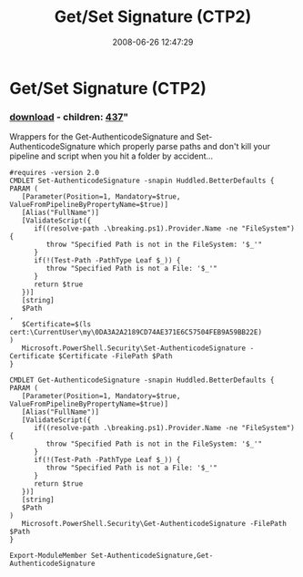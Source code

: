 ﻿---
pid:            436
parent:         0
children:       437
poster:         Joel Bennett
title:          Get/Set Signature (CTP2)
date:           2008-06-26 12:47:29
format:         posh
---

# Get/Set Signature (CTP2)

### [download](436.ps1) - children: [437](437.md)"

Wrappers for the Get-AuthenticodeSignature and Set-AuthenticodeSignature which properly parse paths and don't kill your pipeline and script when you hit a folder by accident...

```posh
#requires -version 2.0
CMDLET Set-AuthenticodeSignature -snapin Huddled.BetterDefaults {
PARAM ( 
   [Parameter(Position=1, Mandatory=$true, ValueFromPipelineByPropertyName=$true)]
   [Alias("FullName")]
   [ValidateScript({ 
      if((resolve-path .\breaking.ps1).Provider.Name -ne "FileSystem") {
         throw "Specified Path is not in the FileSystem: '$_'" 
      }
      if(!(Test-Path -PathType Leaf $_)) { 
         throw "Specified Path is not a File: '$_'" 
      }
      return $true
   })]
   [string]
   $Path
, 
   $Certificate=$(ls cert:\CurrentUser\my\0DA3A2A2189CD74AE371E6C57504FEB9A59BB22E)
)
   Microsoft.PowerShell.Security\Set-AuthenticodeSignature -Certificate $Certificate -FilePath $Path  
}

CMDLET Get-AuthenticodeSignature -snapin Huddled.BetterDefaults {
PARAM ( 
   [Parameter(Position=1, Mandatory=$true, ValueFromPipelineByPropertyName=$true)]
   [Alias("FullName")]
   [ValidateScript({ 
      if((resolve-path .\breaking.ps1).Provider.Name -ne "FileSystem") {
         throw "Specified Path is not in the FileSystem: '$_'" 
      }
      if(!(Test-Path -PathType Leaf $_)) { 
         throw "Specified Path is not a File: '$_'" 
      }
      return $true
   })]
   [string]
   $Path
)
   Microsoft.PowerShell.Security\Get-AuthenticodeSignature -FilePath $Path  
}

Export-ModuleMember Set-AuthenticodeSignature,Get-AuthenticodeSignature

```
